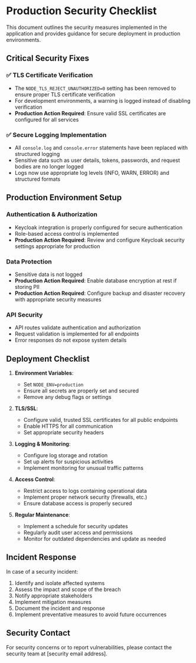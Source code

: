 # Production Security Checklist

This document outlines the security measures implemented in the application and provides guidance for secure deployment in production environments.

## Critical Security Fixes

### ✅ TLS Certificate Verification

- The `NODE_TLS_REJECT_UNAUTHORIZED=0` setting has been removed to ensure proper TLS certificate verification
- For development environments, a warning is logged instead of disabling verification
- **Production Action Required**: Ensure valid SSL certificates are configured for all services

### ✅ Secure Logging Implementation

- All `console.log` and `console.error` statements have been replaced with structured logging
- Sensitive data such as user details, tokens, passwords, and request bodies are no longer logged
- Logs now use appropriate log levels (INFO, WARN, ERROR) and structured formats

## Production Environment Setup

### Authentication & Authorization

- Keycloak integration is properly configured for secure authentication
- Role-based access control is implemented
- **Production Action Required**: Review and configure Keycloak security settings appropriate for production

### Data Protection

- Sensitive data is not logged
- **Production Action Required**: Enable database encryption at rest if storing PII
- **Production Action Required**: Configure backup and disaster recovery with appropriate security measures

### API Security

- API routes validate authentication and authorization
- Request validation is implemented for all endpoints
- Error responses do not expose system details

## Deployment Checklist

1. **Environment Variables**:
   - Set `NODE_ENV=production`
   - Ensure all secrets are properly set and secured
   - Remove any debug flags or settings

2. **TLS/SSL**:
   - Configure valid, trusted SSL certificates for all public endpoints
   - Enable HTTPS for all communication
   - Set appropriate security headers

3. **Logging & Monitoring**:
   - Configure log storage and rotation
   - Set up alerts for suspicious activities
   - Implement monitoring for unusual traffic patterns

4. **Access Control**:
   - Restrict access to logs containing operational data
   - Implement proper network security (firewalls, etc.)
   - Ensure database access is properly secured

5. **Regular Maintenance**:
   - Implement a schedule for security updates
   - Regularly audit user access and permissions
   - Monitor for outdated dependencies and update as needed

## Incident Response

In case of a security incident:

1. Identify and isolate affected systems
2. Assess the impact and scope of the breach
3. Notify appropriate stakeholders
4. Implement mitigation measures
5. Document the incident and response
6. Implement preventative measures to avoid future occurrences

## Security Contact

For security concerns or to report vulnerabilities, please contact the security team at [security email address]. 